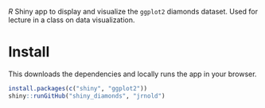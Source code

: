 *R* Shiny app to display and visualize the `ggplot2` diamonds dataset.
Used for lecture in a class on data visualization.
 
# Install

This downloads the dependencies and locally runs the app in your browser.

```r
install.packages(c("shiny", "ggplot2"))
shiny::runGitHub("shiny_diamonds", "jrnold")
```



